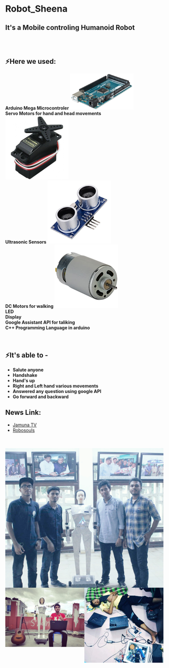 # Robot_Sheena


## **It's a Mobile controling Humanoid Robot**
<br />
<br />

## ⚡Here we used:

**Arduino Mega Microcontroler** 
<img  width="200" src="pic/arduino.png" />
<br/>
**Servo Motors for hand and head movements**
<img  width="200" src="pic/servo.jpg" />
<br/>
**Ultrasonic Sensors**
<img  width="200" src="pic/ultrasonic.jpg" />
<br/>
**DC Motors for walking**
<img  width="200" src="pic/dcmotor.jpg" />
<br/>
**LED**
<br/>
**Display**
<br/>
**Google Assistant API for taliking**
<br/>
**C++ Programming Language in arduino**
<br/>
<br/>
<br/>

## ⚡It's able to - 
* **Salute anyone**
* **Handshake** 
* **Hand's up**
* **Right and Left hand various movements**
* **Answered any question using google API**
* **Go forward and backward**

## News Link:
* [Jamuna TV](https://www.youtube.com/watch?v=WyegetkAb0M)
* [Robosouls](https://www.facebook.com/watch/?v=450685949116749)

<br />
<br/>
<img align="left" width="500" src="pic/all.JPG" />

<img align="left" width="250" src="pic/me.jpg" />

<img align="left" width="250" src="pic/sleep.JPG" />
<br/>
<br/>
